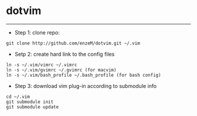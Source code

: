 # dotvim
---

+ Step 1: clone repo:
```
git clone http://github.com/enzeM/dotvim.git ~/.vim
```

+ Setp 2: create hard link to the config files
```
ln -s ~/.vim/vimrc ~/.vimrc
ln -s ~/.vim/gvimrc ~/.gvimrc (for macvim)
ln -s ~/.vim/bash_profile ~/.bash_profile (for bash config)
```

+ Step 3: download vim plug-in according to submodule info
```
cd ~/.vim
git submodule init
git submodule update
```
